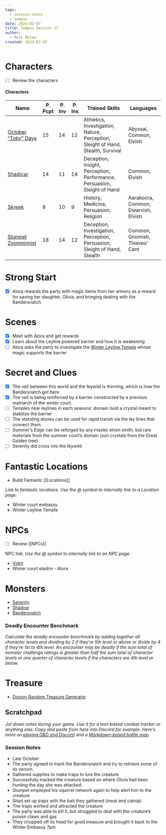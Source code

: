 ```yaml
---
tags:
  - session-notes
  - tempus
date: 2024-02-07
title: Tempus Session 17
author:
  - Mark Molea
created: 2024-02-07
---
```









# Characters

- [ ] Review the characters

#### Characters

|Name|P. Pcpt|P. Inv|P. Ins|Trained Skills|Languages|
|---|---|---|---|---|---|
|[October “Toby” Daye](/02---characters/main-party/october-toby-daye)|15|14|12|Athletics, Investigation, Nature, Perception, Sleight of Hand, Stealth, Survival|Abyssal, Common, Elvish|
|[Shadicar](/02---characters/main-party/shadicar)|14|11|14|Deception, Insight, Perception, Performance, Persuasion, Sleight of Hand|Common, Elvish|
|[Skreek](/02---characters/main-party/skreek)|9|10|9|History, Medicine, Persuasion, Religion|Aarakocra, Common, Dwarvish, Elvish|
|[Slumpet Zoommimist](/02---characters/main-party/slumpet-zoommimist)|18|14|12|Deception, Investigation, Perception, Persuasion, Sleight of Hand, Stealth|Common, Gnomish, Thieves' Cant|

  
  

# Strong Start

- [x] Alora rewards the party with magic items from her armory as a reward for saving her daughter, Olivia, and bringing dealing with the Bandersnatch.

# Scenes

- [x] Meet with Alora and get rewards
- [x] Learn about the Leyline powered barrier and how it is weakening
- [ ] Alora asks the party to investigate the [Winter Leyline Temple](/03---locations/winter-leyline-temple) whose magic supports the barrier

# Secret and Clues

- [x] The veil between this world and the feywild is thinning, which is how the Bandersnatch got here
- [x] The veil is being reinforced by a barrier constructed by a previous matriarch of the winter court.
- [ ] Temples near leylines in each seasons’ domain hold a crystal meant to stabilize the barrier
- [ ] The standing stones can be used for rapid transit via the ley lines that connect them
- [ ] Summer’s Edge can be reforged by any master elven smith, but rare materials from the summer court’s domain (sun crystals from the Great Golden tree)
- [ ] Serenity did cross into the feywild

# Fantastic Locations

- Build Fantastic [[Locations]]

_Link to fantastic locations. Use the @ symbol to internally link to a Location page._

- Winter court embassy
- Winter Leyline Temple

# NPCs

- [ ] Review [[NPCs]]

NPC link. _Use the @ symbol to internally link to an NPC page._

- [Vidrir](/02---characters/allies/vidrir)
- Winter court eladrin - Alora

# Monsters

- [Serenity](/02---characters/adversaries/serenity)
- [Shadow](/02---characters/monsters/shadow)
- [Bandersnatch](/02---characters/monsters/bandersnatch)

  

### **Deadly Encounter Benchmark**

_Calculate the deadly encounter benchmark by adding together all character levels and dividing by 2 if they're 5th level or above or divide by 4 if they're 1st to 4th level. An encounter may be deadly if the sum total of monster challenge ratings is greater than half the sum total of character levels or one quarter of character levels if the characters are 4th level or below._

# Treasure

- [Donjon Random Treasure Generator](https://donjon.bin.sh/5e/random/#type=treasure;treasure-cr=4;treasure-loot_type=treasure_hoard)

  

## Scratchpad

_Jot down notes during your game. Use it for a text-based combat tracker or anything else. Copy and paste from here into Discord for example. Here's more on [playing D&D and Discord](https://slyflourish.com/playing_dnd_over_discord.html) and a [Markdown-based battle map](https://slyflourish.com/text-based_battle_maps.html)._

### Session Notes

- Late October
- The party agreed to track the Bandersnatch and try to retrieve some of its venom.
- Gathered supplies to make traps to lure the creature
- Successfully tracked the creature based on where Olivia had been hunting the day she was attacked.
- Slumpet employed his squirrel network again to help alert him to the creature
- Shad set up traps with the bait they gathered (meat and catnip)
- The traps worked and attracted the creature
- The party was able to kill it, but struggled to deal with the creature’s poison claws and gas
- They chopped off its head for good measure and brought it back to the Winter Embassy 7pm